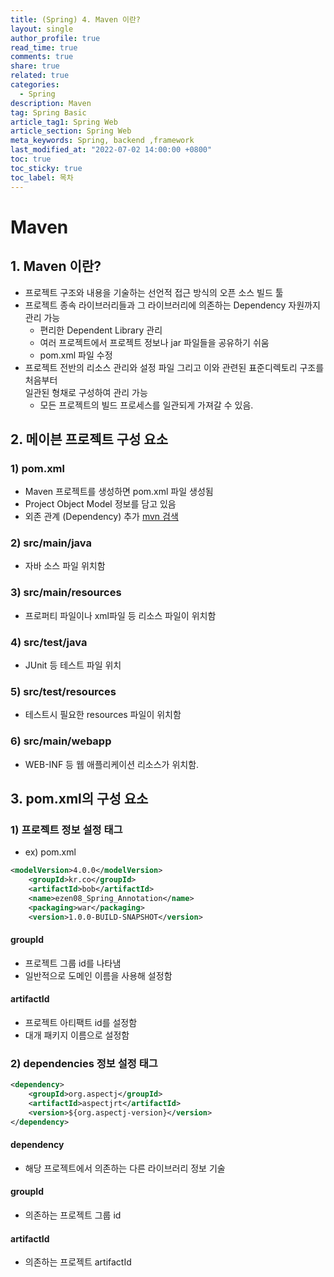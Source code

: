 ```yaml
---
title: (Spring) 4. Maven 이란?
layout: single
author_profile: true
read_time: true
comments: true
share: true
related: true
categories:
  - Spring
description: Maven
tag: Spring Basic
article_tag1: Spring Web
article_section: Spring Web
meta_keywords: Spring, backend ,framework
last_modified_at: "2022-07-02 14:00:00 +0800"
toc: true
toc_sticky: true
toc_label: 목차
---
```


# Maven

## 1. Maven 이란?

- 프로젝트 구조와 내용을 기술하는 선언적 접근 방식의 오픈 소스 빌드 툴
- 프로젝트 종속 라이브러리들과 그 라이브러리에 의존하는 Dependency 자원까지 관리 가능
  - 편리한 Dependent Library 관리
  - 여러 프로젝트에서 프로젝트 정보나 jar 파일들을 공유하기 쉬움
  - pom.xml 파일 수정
- 프로젝트 전반의 리소스 관리와 설정 파일 그리고 이와 관련된 표준디렉토리 구조를 처음부터  
  일관된 형채로 구성하여 관리 가능
  - 모든 프로젝트의 빌드 프로세스를 일관되게 가져갈 수 있음.

## 2. 메이븐 프로젝트 구성 요소

### 1) pom.xml

- Maven 프로젝트를 생성하면 pom.xml 파일 생성됨
- Project Object Model 정보를 담고 있음
- 외존 관계 (Dependency) 추가 <a href="https://mvnrepository.com/">mvn 검색</a>

### 2) src/main/java

- 자바 소스 파일 위치함

### 3) src/main/resources

- 프로퍼티 파일이나 xml파일 등 리소스 파일이 위치함

### 4) src/test/java

- JUnit 등 테스트 파일 위치

### 5) src/test/resources

- 테스트시 필요한 resources 파일이 위치함

### 6) src/main/webapp

- WEB-INF 등 웹 애플리케이션 리소스가 위치함.

## 3. pom.xml의 구성 요소

### 1) 프로젝트 정보 설정 태그

- ex) pom.xml

```xml
<modelVersion>4.0.0</modelVersion>
	<groupId>kr.co</groupId>
	<artifactId>bob</artifactId>
	<name>ezen08_Spring_Annotation</name>
	<packaging>war</packaging>
	<version>1.0.0-BUILD-SNAPSHOT</version>
```

#### groupId

- 프로젝트 그룹 id를 나타냄
- 일반적으로 도메인 이름을 사용해 설정함

#### artifactId

- 프로젝트 아티팩트 id를 설정함
- 대개 패키지 이름으로 설정함

### 2) dependencies 정보 설정 태그

```xml
<dependency>
	<groupId>org.aspectj</groupId>
	<artifactId>aspectjrt</artifactId>
	<version>${org.aspectj-version}</version>
</dependency>
```

#### dependency

- 해당 프로젝트에서 의존하는 다른 라이브러리 정보 기술

#### groupId

- 의존하는 프로젝트 그룹 id

#### artifactId

- 의존하는 프로젝트 artifactId
